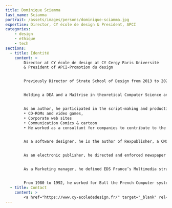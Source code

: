 ```yaml
---
title: Dominique Sciamma
last_name: Sciamma
portrait: /assets/images/persons/dominique-sciamma.jpg
expertise: Director, CY école de design & President, APCI
categories:
    - design
    - ethique
    - tech
sections:
  - title: Identité
    content: >
        Director at CY école de design at CY Cergy Paris Université
        & President of APCI-Promotion du design


        Previously Director of Strate School of Design from 2013 to 2020, Dominique created its Multimedia Department in 1998. He also gave communication classes, while following up all the Degree projects. In 2007, he created the “Interactive Systems and Objects” department, devoted to AI in the object. In 2010, he created Strate Research, the Research Department. In 2012 he became Deputy Director before taking over the general direction of the school in 2013.


        Holding a DEA and a Maîtrise in theoretical Computer Science and a Maîtrise in Mathematics, and with a thorough career within international companies, Dominique has led, until his integration at Strate , a double activity, as a pluri-media author, and a NTIC consultant.


        As an author, he participated in the script-making and production of :
        • CD-ROMs and video games,
        • Corporate web sites
        • Communication Comics & cartoon
        • He worked as a consultant for companies to contribute to the definition of digital strategies.


        As a software designer, he is the author of Rexpublisher, a CMS tool, which is now in use in about thirty companies, and has received the support of the ANVAR (national agency for the development of research). He also created the A.I language XILOG, first ever AI language marketed by Bull.


        As an electronic publisher, he directed and enforced newspaper « La Tribune »’s Multimedia strategy between 1996 and 1998.


        As a Marketing manager, he defined EDS France’s Multimedia strategy between 1992 and 1995, after creating a consultant team dedicated to solving problems said to be « very complex » (A.I and Operations Research).


        From 1980 to 1992, he worked for Bull the French Computer systems flagship company. As an expert in AI, he spent two years in Singapore, between 1989 and 1991 where he headed the Bull Far East AI Department, a business unit devoted to AI products, thus ending 12 years within the Bull group, where he successively worked as researcher in AI (Innovation Bull prize in 1987), product manager, and Marketing director in the same department, and he eventually created the South-Eastern Asia department.
  - title: Contact
    content: >
        <a href="https://www.cy-ecolededesign.fr/" target="_blank" rel="noreferrer">Site</a>
---
```


